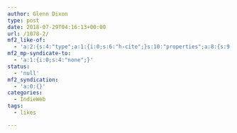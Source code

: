 ```yaml
---
author: Glenn Dixon
type: post
date: 2018-07-29T04:16:13+00:00
url: /1078-2/
mf2_like-of:
  - 'a:2:{s:4:"type";a:1:{i:0;s:6:"h-cite";}s:10:"properties";a:8:{s:9:"published";a:1:{i:0;s:25:"2018-07-28T20:20:34-07:00";}s:7:"updated";a:1:{i:0;s:25:"2018-07-28T20:43:58-07:00";}s:7:"summary";a:1:{i:0;s:19:"Muse/ique at Sunset";}s:3:"url";a:1:{i:0;s:53:"https://boffosocko.com/2018/07/28/museique-at-sunset/";}s:8:"category";a:1:{i:0;s:9:"instagram";}s:11:"publication";a:1:{i:0;s:10:"BoffoSocko";}s:8:"featured";a:1:{i:0;s:91:"https://i0.wp.com/boffosocko.com/wp-content/uploads/2018/07/1532834434.jpg?fit=640640&ssl=1";}s:6:"author";a:3:{s:4:"name";s:13:"Chris Aldrich";s:3:"url";s:27:"https://www.boffosocko.com/";s:5:"photo";s:151:"https://secure.gravatar.com/avatar/d5fb4e498fe609cc29b04e5b7ad688c4?s=49&d=https://boffosocko.com/wp-content/plugins/semantic-linkbacks/img/mm.jpg&r=pg";}}}'
mf2_mp-syndicate-to:
  - 'a:1:{i:0;s:4:"none";}'
status:
  - 'null'
mf2_syndication:
  - 'a:0:{}'
categories:
  - IndieWeb
tags:
  - likes

---
```

